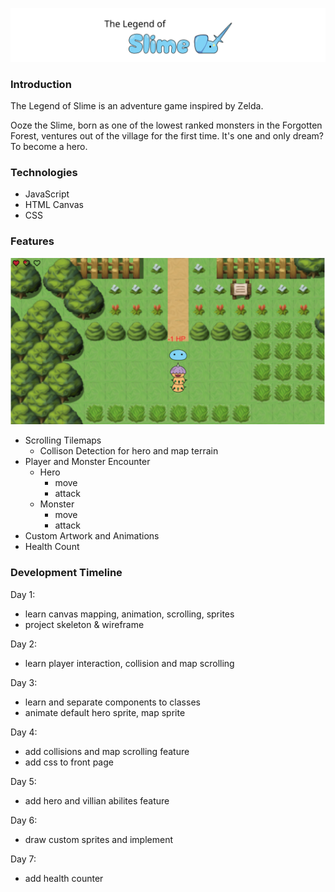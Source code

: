 ![](https://github.com/sewilee/Ooze_Awakening/blob/master/assets/readMe/Slime_title.svg)

### Introduction
The Legend of Slime is an adventure game inspired by Zelda. 

Ooze the Slime, born as one of the lowest ranked monsters in the Forgotten Forest, ventures out of the village for the first time. It's one and only dream? To become a hero.

### Technologies
* JavaScript
* HTML Canvas
* CSS

### Features
![](https://github.com/sewilee/Ooze_Awakening/blob/master/assets/readMe/screen_shot01.png)
* Scrolling Tilemaps
    * Collison Detection for hero and map terrain
* Player and Monster Encounter
    * Hero
        * move
        * attack
    * Monster
        * move
        * attack
* Custom Artwork and Animations
* Health Count

### Development Timeline
Day 1: 
- learn canvas mapping, animation, scrolling, sprites
- project skeleton & wireframe
    
Day 2: 
- learn player interaction, collision and map scrolling

Day 3: 
- learn and separate components to classes
- animate default hero sprite, map sprite

Day 4: 
- add collisions and map scrolling feature
- add css to front page

Day 5: 
- add hero and villian abilites feature

Day 6: 
- draw custom sprites and implement

Day 7: 
- add health counter
